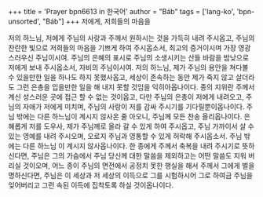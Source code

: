 +++
title = 'Prayer bpn6613 in 한국어'
author = "Báb"
tags = ['lang-ko', 'bpn-unsorted', "Báb"]
+++
저에게, 저희들의 마음을

저의 하느님, 저에게 주님의 사랑과 주께서 원하시는 것을 가득히 내려 주시옵고, 주님의 찬란한 빛으로 저희들의 마음을 기쁘게 하여 주시옵소서, 최고의 증거이시며 가장 영광스러우신 주님이시여. 주님의 은혜의 표시로 주님의 소생시키는 산들 바람을 밤낮으로 저에게 보내 주시옵소서, 자비의 주님이시여.
저의 하느님, 제가 주님의 용안을 쳐다볼 수 있을만한 일을 하나도 하지 못했사옵고, 세상이 존속하는 동안 제가 죽지 않고 살더라도 그런 은총을 입을만한 일을 해 내지 못할 것임을 익히아옵나이다. 종의 지위란 주께서 계신 성스러운 곳에 접근 할 수 없는 것이옵고, 다만 주님의 은총이 저에게 내려오고, 주님의 자애가 저에게 미치며, 주님의 사랑이 저를 감싸 주시기를 기다릴뿐이옵나이다.
주님 밖에는 다른 하느님이 계시지 않사온 줄 아오니, 주님께 모든 찬송 올리옵나이다. 은혜롭게 저를 도우사, 제가 주님께로 올라 갈 수 있게 하여 주시옵고, 주님 가까이서 살 수 있는 영예를 내려 주시오며, 오로지 주님과 영통할 수 있게 허락해 주시옵소서. 주님 밖에는 다른 하느님 이 계시지 않사옵나이다.
한 종에게 주께서 축복을 내려 주시기로 뜻하신다면, 주님은 그의 가슴에서 주님 당신께 대한 말씀을 제외하고는 어떤 말씀도 지워 버리실 것이오며, 어느 종이 주님의 면전에서 공정치 못한 행실을 해서 주께서 그에게 벌을 명하신다면, 주님은 이 세상과 저 세상의 이득으로 그를 시험하시어 그로 하여금 주님을 잊어버리고 그런 속된 이득에 집착토록 하실 것이옵나이다.

